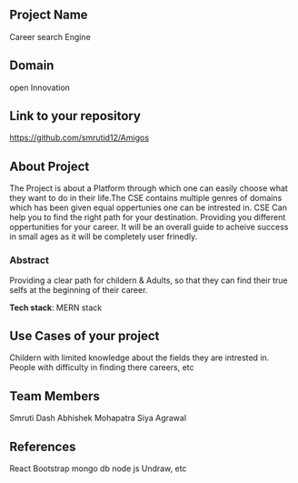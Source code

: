## Project Name
Career search Engine


## Domain
open Innovation


## Link to your repository
https://github.com/smrutid12/Amigos


## About Project
The Project is about a Platform through which one can easily choose what they want to do in their life.The CSE contains multiple genres of domains which has been given equal oppertunies
one can be intrested in.
CSE Can help you to find the right path for your destination. Providing you different oppertunities for your career. It will be an overall guide to acheive success in small ages as it will be  completely user frinedly.


### Abstract
Providing a clear path for childern & Adults, so that they can find their true selfs at the beginning of their career. 

**Tech stack**:
MERN stack
 

## Use Cases of your project
Childern with limited knowledge about the fields they are intrested in.
People with difficulty in finding there careers, etc

## Team Members
Smruti Dash
Abhishek Mohapatra
Siya Agrawal
## References
React
Bootstrap
mongo db
node js
Undraw, etc

